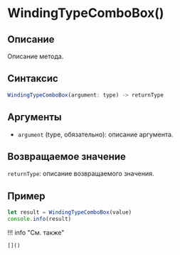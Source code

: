 # WindingTypeComboBox()

## Описание
Описание метода.

## Синтаксис
```javascript
WindingTypeComboBox(argument: type) -> returnType
```

## Аргументы
- `argument` (type, обязательно): описание аргумента.

## Возвращаемое значение
`returnType`: описание возвращаемого значения.

## Пример
```javascript linenums="1"
let result = WindingTypeComboBox(value)
console.info(result)
```

!!! info "См. также"

    []()

